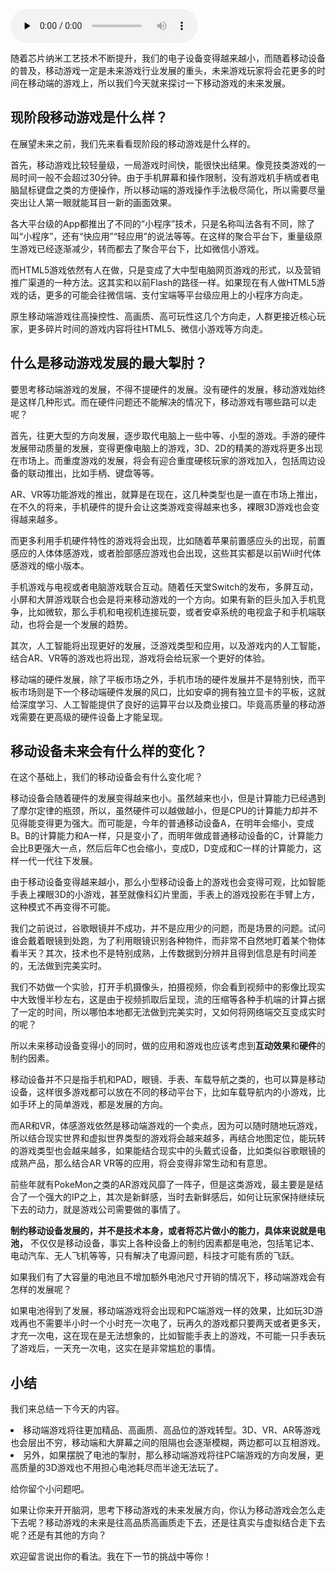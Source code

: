 <audio id="audio" title="第35讲 | 热点剖析（八）：谈谈移动游戏的未来发展" controls="" preload="none"><source id="mp3" src="https://static001.geekbang.org/resource/audio/5b/56/5b67d559d069be0cb6d57058f9a69156.mp3"></audio>

随着芯片纳米工艺技术不断提升，我们的电子设备变得越来越小，而随着移动设备的普及，移动游戏一定是未来游戏行业发展的重头，未来游戏玩家将会花更多的时间在移动端的游戏上，所以我们今天就来探讨一下移动游戏的未来发展。

## 现阶段移动游戏是什么样？

在展望未来之前，我们先来看看现阶段的移动游戏是什么样的。

首先，移动游戏比较轻量级，一局游戏时间快，能很快出结果。像竞技类游戏的一局时间一般不会超过30分钟。由于手机屏幕和操作限制，没有游戏机手柄或者电脑鼠标键盘之类的方便操作，所以移动端的游戏操作手法极尽简化，所以需要尽量突出让人第一眼就能耳目一新的画面效果。

各大平台级的App都推出了不同的“小程序”技术，只是名称叫法各有不同，除了叫“小程序”，还有“快应用”“轻应用”的说法等等。在这样的聚合平台下，重量级原生游戏已经逐渐减少，转而都去了聚合平台下，比如微信小游戏。

而HTML5游戏依然有人在做，只是变成了大中型电脑网页游戏的形式，以及营销推广渠道的一种方法。这其实和以前Flash的路径一样。如果现在有人做HTML5游戏的话，更多的可能会往微信端、支付宝端等平台级应用上的小程序方向走。

原生移动端游戏往高操控性、高画质、高可玩性这几个方向走，人群更接近核心玩家，更多碎片时间的游戏内容将往HTML5、微信小游戏等方向走。

## 什么是移动游戏发展的最大掣肘？

要思考移动端游戏的发展，不得不提硬件的发展。没有硬件的发展，移动游戏始终是这样几种形式。而在硬件问题还不能解决的情况下，移动游戏有哪些路可以走呢？

首先，往更大型的方向发展，逐步取代电脑上一些中等、小型的游戏。手游的硬件发展带动质量的发展，变得更像电脑上的游戏，3D、2D的精美的游戏将更多出现在市场上。而重度游戏的发展，将会有迎合重度硬核玩家的游戏加入，包括周边设备的联动推出，比如手柄、键盘等等。

AR、VR等功能游戏的推出，就算是在现在，这几种类型也是一直在市场上推出，在不久的将来，手机硬件的提升会让这类游戏变得越来也多，裸眼3D游戏也会变得越来越多。

而更多利用手机硬件特性的游戏将会出现，比如随着苹果前置感应头的出现，前置感应的人体体感游戏，或者脸部感应游戏也会出现，这些其实都是以前Wii时代体感游戏的缩小版本。

手机游戏与电视或者电脑游戏联合互动。随着任天堂Switch的发布，多屏互动，小屏和大屏游戏联合也会是将来移动游戏的一个方向。如果有新的巨头加入手机竞争，比如微软，那么手机和电视机连接玩耍，或者安卓系统的电视盒子和手机端联动，也将会是一个发展的趋势。

其次，人工智能将出现更好的发展，泛游戏类型和应用，以及游戏内的人工智能，结合AR、VR等的游戏也将出现，游戏将会给玩家一个更好的体验。

移动端的硬件发展，除了平板市场之外，手机市场的硬件发展并不是特别快，而平板市场则是下一个移动端硬件发展的风口，比如安卓的拥有独立显卡的平板，这就给深度学习、人工智能提供了良好的运算平台以及商业接口。毕竟高质量的移动游戏需要在更高级的硬件设备上才能呈现。

## 移动设备未来会有什么样的变化？

在这个基础上，我们的移动设备会有什么变化呢？

移动设备会随着硬件的发展变得越来也小。虽然越来也小，但是计算能力已经遇到了摩尔定律的瓶颈，所以，虽然硬件可以越做越小，但是CPU的计算能力却并不见得能变得更为强大。而可能是，今年的普通移动设备A，在明年会缩小，变成B。B的计算能力和A一样，只是变小了，而明年做成普通移动设备的C，计算能力会比B更强大一点，然后后年C也会缩小，变成D，D变成和C一样的计算能力，这样一代一代往下发展。

由于移动设备变得越来越小，那么小型移动设备上的游戏也会变得可观，比如智能手表上裸眼3D的小游戏，甚至就像科幻片里面，手表上的游戏投影在手臂上方，这种模式不再变得不可能。

我们之前说过，谷歌眼镜并不成功，并不是应用少的问题，而是场景的问题。试问谁会戴着眼镜到处跑，为了利用眼镜识别各种物件，而非常不自然地盯着某个物体看半天？其次，技术也不是特别成熟，上传数据到分辨并且得到信息是有时间差的，无法做到完美实时。

我们不妨做一个实验，打开手机摄像头，拍摄视频，你会看到视频中的影像比现实中大致慢半秒左右，这是由于视频抓取后呈现，流的压缩等各种手机端的计算占据了一定的时间，所以哪怕本地都无法做到完美实时，又如何将网络端交互变成实时的呢？

所以未来移动设备变得小的同时，做的应用和游戏也应该考虑到**互动效果**和**硬件**的制约因素。

移动设备并不只是指手机和PAD，眼镜、手表、车载导航之类的，也可以算是移动设备，这样很多游戏都可以放在不同的移动平台下，比如车载导航内的小游戏，比如手环上的简单游戏，都是发展的方向。

而AR和VR，体感游戏依然是移动端游戏的一个卖点，因为可以随时随地玩游戏，所以结合现实世界和虚拟世界类型的游戏将会越来越多，再结合地图定位，能玩转的游戏类型也会越来越多，如果能结合现实中的头戴式设备，比如类似谷歌眼镜的成熟产品，那么结合AR VR等的应用，将会变得非常生动和有意思。

前些年就有PokeMon之类的AR游戏风靡了一阵子，但是这类游戏，最主要是是结合了一个强大的IP之上，其次是新鲜感，当时去新鲜感后，如何让玩家保持继续玩下去的动力，就是游戏公司需要做的事情了。

**制约移动设备发展的，并不是技术本身，或者将芯片做小的能力，具体来说就是电池，** 不仅仅是移动设备，事实上各种设备上的制约因素都是电池，包括笔记本、电动汽车、无人飞机等等，只有解决了电源问题，科技才可能有质的飞跃。

如果我们有了大容量的电池且不增加额外电池尺寸开销的情况下，移动端游戏会有怎样的发展呢？

如果电池得到了发展，移动端游戏将会出现和PC端游戏一样的效果，比如玩3D游戏再也不需要半小时一个小时充一次电了，玩再久的游戏都只要两天或者更多天，才充一次电，这在现在是无法想象的，比如智能手表上的游戏，不可能一只手表玩了游戏后，一天充一次电，这实在是非常尴尬的事情。

## 小结

我们来总结一下今天的内容。

<li>
移动端游戏将往更加精品、高画质、高品位的游戏转型。3D、VR、AR等游戏也会层出不穷，移动端和大屏幕之间的阻隔也会逐渐模糊，两边都可以互相游戏。
</li>
<li>
另外，如果摆脱了电池的掣肘，那么移动端游戏将往PC端游戏的方向发展，更高质量的3D游戏也不用担心电池耗尽而半途无法玩了。
</li>

给你留个小问题吧。

如果让你来开开脑洞，思考下移动游戏的未来发展方向，你认为移动游戏会怎么走下去呢？移动游戏的未来是往高品质高画质走下去，还是往真实与虚拟结合走下去呢？还是有其他的方向？

欢迎留言说出你的看法。我在下一节的挑战中等你！

